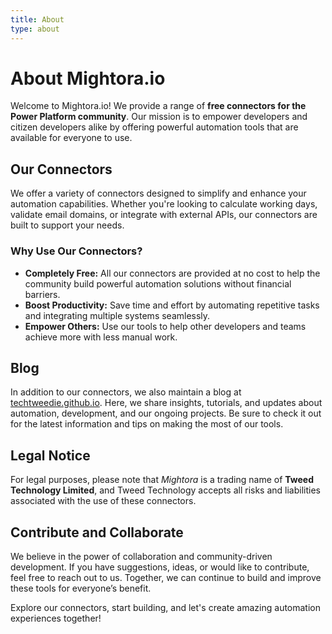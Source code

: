 ```yaml
---
title: About
type: about
---
```


# About Mightora.io

Welcome to Mightora.io! We provide a range of **free connectors for the Power Platform community**. Our mission is to empower developers and citizen developers alike by offering powerful automation tools that are available for everyone to use.

## Our Connectors

We offer a variety of connectors designed to simplify and enhance your automation capabilities. Whether you're looking to calculate working days, validate email domains, or integrate with external APIs, our connectors are built to support your needs.

### Why Use Our Connectors?

- **Completely Free:** All our connectors are provided at no cost to help the community build powerful automation solutions without financial barriers.
- **Boost Productivity:** Save time and effort by automating repetitive tasks and integrating multiple systems seamlessly.
- **Empower Others:** Use our tools to help other developers and teams achieve more with less manual work.

## Blog

In addition to our connectors, we also maintain a blog at [techtweedie.github.io](https://techtweedie.github.io). Here, we share insights, tutorials, and updates about automation, development, and our ongoing projects. Be sure to check it out for the latest information and tips on making the most of our tools.

## Legal Notice

For legal purposes, please note that *Mightora* is a trading name of **Tweed Technology Limited**, and Tweed Technology accepts all risks and liabilities associated with the use of these connectors.

## Contribute and Collaborate

We believe in the power of collaboration and community-driven development. If you have suggestions, ideas, or would like to contribute, feel free to reach out to us. Together, we can continue to build and improve these tools for everyone’s benefit.

Explore our connectors, start building, and let's create amazing automation experiences together!



